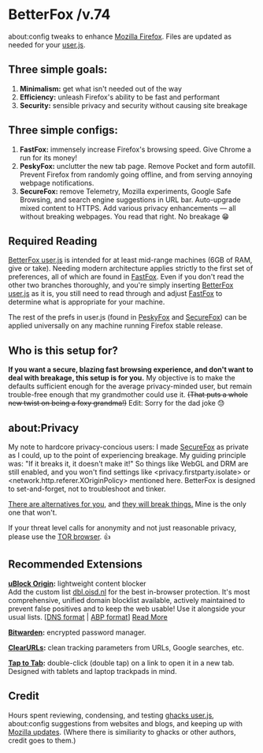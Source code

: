 # BetterFox /v.74
about:config tweaks to enhance <a href="https://www.mozilla.org/en-US/firefox/new/">Mozilla Firefox</a>. Files are updated as needed for your <a href="http://kb.mozillazine.org/User.js_file">user.js</a>.


## Three simple goals:
1) <b>Minimalism:</b> get what isn't needed out of the way
2) <b>Efficiency:</b> unleash Firefox's ability to be fast and performant
3) <b>Security:</b> sensible privacy and security without causing site breakage


## Three simple configs:
1) <b>FastFox:</b> immensely increase Firefox's browsing speed. Give Chrome a run for its money!
2) <b>PeskyFox:</b> unclutter the new tab page. Remove Pocket and form autofill. Prevent Firefox from randomly going offline, and from serving annoying webpage notifications.
3) <b>SecureFox:</b> remove Telemetry, Mozilla experiments, Google Safe Browsing, and search engine suggestions in URL bar. Auto-upgrade mixed content to HTTPS. Add various privacy enhancements — all without breaking webpages. You read that right. No breakage 😁


## Required Reading
<a href="https://github.com/hjstephens09/Better-Fox/blob/master/user.js">BetterFox user.js</a> is intended for at least mid-range machines (6GB of RAM, give or take). Needing modern architecture applies strictly to the first set of preferences, all of which are found in <a href="https://github.com/hjstephens09/Better-Fox/blob/master/FastFox.js">FastFox</a>. Even if you don't read the other two branches thoroughly, and you're simply inserting <a href="https://github.com/hjstephens09/Better-Fox/blob/master/user.js">BetterFox user.js</a> as it is, you still need to read through and adjust <a href="https://github.com/hjstephens09/Better-Fox/blob/master/FastFox.js">FastFox</a> to determine what is appropriate for your machine.

The rest of the prefs in user.js (found in <a href="https://github.com/hjstephens09/Better-Fox/blob/master/PeskyFox.js">PeskyFox</a> and <a href="https://github.com/hjstephens09/Better-Fox/blob/master/SecureFox.js">SecureFox</a>) can be applied universally on any machine running Firefox stable release.


## Who is this setup for?
<b>If you want a secure, blazing fast browsing experience, and don't want to deal with breakage, this setup is for you.</b> My objective is to make the defaults sufficient enough for the average privacy-minded user, but remain trouble-free enough that my grandmother could use it. <strike>(That puts a whole new twist on being a foxy grandma!)</strike> Edit: Sorry for the dad joke 😓


## about:Privacy
My note to hardcore privacy-concious users: I made <a href="https://github.com/hjstephens09/Better-Fox/blob/master/SecureFox.js">SecureFox</a> as private as I could, up to the point of experiencing breakage. My guiding principle was: "If it breaks it, it doesn't make it!" So things like WebGL and DRM are still enabled, and you won't find settings like <privacy.firstparty.isolate> or <network.http.referer.XOriginPolicy> mentioned here. BetterFox is designed to set-and-forget, not to troubleshoot and tinker.

<a href="https://github.com/pyllyukko/user.js">There are alternatives for you</a>, and <a href="https://github.com/ghacksuserjs/ghacks-user.js">they will break things.</a> Mine is the only one that won't.

If your threat level calls for anonymity and not just reasonable privacy, please use the <a href="https://www.torproject.org">TOR browser</a>. 👍


## Recommended Extensions
<a href="https://addons.mozilla.org/en-US/firefox/addon/ublock-origin/?src=search"><b>uBlock Origin</a>:</b> lightweight content blocker
<br>Add the custom list <a href="https://abp.oisd.nl/">dbl.oisd.nl</a> for the best in-browser protection. It's most comprehensive, unified domain blocklist available, actively maintained to prevent false positives and to keep the web usable! Use it alongside your usual lists. [<a href="https://dbl.oisd.nl">DNS format</a> | <a href="https://abp.oisd.nl">ABP format</a>] <a href="https://www.reddit.com/r/oisd_blocklist/comments/dwxgld/dbloisdnl_internets_1_domain_blocklist/?sort=new">Read More</a>

<a href="https://addons.mozilla.org/en-US/firefox/addon/bitwarden-password-manager"><b>Bitwarden</a>:</b> encrypted password manager.

<a href="https://addons.mozilla.org/en-US/firefox/addon/clearurls"><b>ClearURLs</a>:</b> clean tracking parameters from URLs, Google searches, etc.

<a href="https://addons.mozilla.org/en-US/firefox/addon/tap-to-tab"><b>Tap to Tab</a>:</b> double-click (double tap) on a link to open it in a new tab. Designed with tablets and laptop trackpads in mind.


## Credit
Hours spent reviewing, condensing, and testing <a href="https://github.com/ghacksuserjs/ghacks-user.js">ghacks user.js</a>, about:config suggestions from websites and blogs, and keeping up with <a href="https://wiki.mozilla.org/Firefox/Roadmap/Updates">Mozilla updates</a>. (Where there is similiarity to ghacks or other authors, credit goes to them.)
